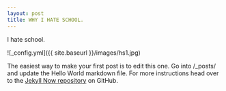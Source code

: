 ```yaml
---
layout: post
title: WHY I HATE SCHOOL.
---
```


I hate school. 

![_config.yml]({{ site.baseurl }}/images/hs1.jpg)

The easiest way to make your first post is to edit this one. Go into /_posts/ and update the Hello World markdown file. For more instructions head over to the [Jekyll Now repository](https://github.com/barryclark/jekyll-now) on GitHub.

